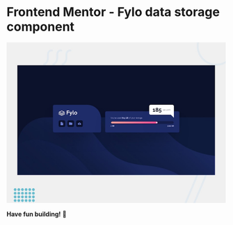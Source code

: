 # Frontend Mentor - Fylo data storage component

![Design preview for the Fylo data storage component coding challenge](./design/desktop-preview.jpg)


**Have fun building!** 🚀
